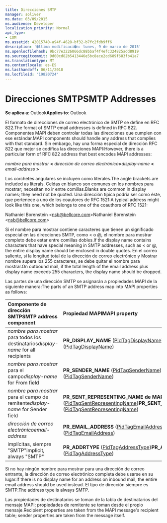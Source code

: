 ```yaml
---
title: Direcciones SMTP
manager: soliver
ms.date: 03/09/2015
ms.audience: Developer
localization_priority: Normal
api_type:
- COM
ms.assetid: 42015740-a94f-4628-bf32-b7fc2fdb9ff6
description: '�ltima modificaci�n: lunes, 9 de marzo de 2015'
ms.openlocfilehash: 9bc77e3226066dc88bbaf4f4efc324825add8919
ms.sourcegitcommit: 9d60cd82b5413446e5bc8ace2cd689f683fb41a7
ms.translationtype: MT
ms.contentlocale: es-ES
ms.lasthandoff: 06/11/2018
ms.locfileid: "19820724"
---
```

# <a name="smtp-addresses"></a><span data-ttu-id="15e7c-103">Direcciones SMTP</span><span class="sxs-lookup"><span data-stu-id="15e7c-103">SMTP Addresses</span></span>

  
  
<span data-ttu-id="15e7c-104">**Se aplica a**: Outlook</span><span class="sxs-lookup"><span data-stu-id="15e7c-104">**Applies to**: Outlook</span></span> 
  
<span data-ttu-id="15e7c-105">El formato de direcciones de correo electrónico de SMTP se define en RFC 822.</span><span class="sxs-lookup"><span data-stu-id="15e7c-105">The format of SMTP email addresses is defined in RFC 822.</span></span> <span data-ttu-id="15e7c-106">Componentes MAPI deben controlar todas las direcciones que cumplen con ese estándar.</span><span class="sxs-lookup"><span data-stu-id="15e7c-106">MAPI components should handle any address that complies with that standard.</span></span> <span data-ttu-id="15e7c-107">Sin embargo, hay una forma especial de dirección RFC 822 que mejor se codifica las direcciones MAPI:</span><span class="sxs-lookup"><span data-stu-id="15e7c-107">However, there is a particular form of RFC 822 address that best encodes MAPI addresses:</span></span>
  
 <span data-ttu-id="15e7c-108">_nombre para mostrar_ **\<** _dirección de correo electrónico_**\>**</span><span class="sxs-lookup"><span data-stu-id="15e7c-108">_display-name_ **\<** _email-address_ **\>**</span></span>
  
<span data-ttu-id="15e7c-109">Los corchetes angulares se incluyen como literales.</span><span class="sxs-lookup"><span data-stu-id="15e7c-109">The angle brackets are included as literals.</span></span> <span data-ttu-id="15e7c-110">Celdas en blanco son comunes en los nombres para mostrar; necesitan no ir entre comillas.</span><span class="sxs-lookup"><span data-stu-id="15e7c-110">Blanks are common in display names; they need not be quoted.</span></span> <span data-ttu-id="15e7c-111">Una dirección típica podría ser como éste, que pertenece a uno de los coautores de RFC 1521:</span><span class="sxs-lookup"><span data-stu-id="15e7c-111">A typical address might look like this one, which belongs to one of the coauthors of RFC 1521:</span></span>
  
<span data-ttu-id="15e7c-112">Nathaniel Borenstein \<nsb@bellcore.com\></span><span class="sxs-lookup"><span data-stu-id="15e7c-112">Nathaniel Borenstein \<nsb@bellcore.com\></span></span>
  
<span data-ttu-id="15e7c-113">Si el nombre para mostrar contiene caracteres que tienen un significado especial en las direcciones SMTP, como \< o @, el nombre para mostrar completo debe estar entre comillas dobles.</span><span class="sxs-lookup"><span data-stu-id="15e7c-113">If the display name contains characters that have special meaning in SMTP addresses, such as \< or @, the entire display name should be enclosed in double quotes.</span></span> <span data-ttu-id="15e7c-114">En el correo saliente, si la longitud total de la dirección de correo electrónico y Mostrar nombre supera los 255 caracteres, se debe quitar el nombre para mostrar.</span><span class="sxs-lookup"><span data-stu-id="15e7c-114">On outbound mail, if the total length of the email address plus display name exceeds 255 characters, the display name should be dropped.</span></span>
  
<span data-ttu-id="15e7c-115">Las partes de una dirección SMTP se asignarán a propiedades MAPI de la siguiente manera:</span><span class="sxs-lookup"><span data-stu-id="15e7c-115">The parts of an SMTP address map into MAPI properties as follows:</span></span>
  
|<span data-ttu-id="15e7c-116">**Componente de dirección SMTP**</span><span class="sxs-lookup"><span data-stu-id="15e7c-116">**SMTP address component**</span></span>|<span data-ttu-id="15e7c-117">**Propiedad MAPI**</span><span class="sxs-lookup"><span data-stu-id="15e7c-117">**MAPI property**</span></span>|
|:-----|:-----|
| <span data-ttu-id="15e7c-118">_nombre para mostrar_ para todos los destinatarios</span><span class="sxs-lookup"><span data-stu-id="15e7c-118">_display-name_ for all recipients</span></span>  <br/> |<span data-ttu-id="15e7c-119">**PR_DISPLAY_NAME** ([PidTagDisplayName](pidtagdisplayname-canonical-property.md))</span><span class="sxs-lookup"><span data-stu-id="15e7c-119">**PR_DISPLAY_NAME** ([PidTagDisplayName](pidtagdisplayname-canonical-property.md))</span></span>  <br/> |
| <span data-ttu-id="15e7c-120">_nombre para mostrar_ para el campo</span><span class="sxs-lookup"><span data-stu-id="15e7c-120">_display-name_ for From field</span></span>  <br/> |<span data-ttu-id="15e7c-121">**PR_SENDER_NAME** ([PidTagSenderName](pidtagsendername-canonical-property.md))</span><span class="sxs-lookup"><span data-stu-id="15e7c-121">**PR_SENDER_NAME** ([PidTagSenderName](pidtagsendername-canonical-property.md))</span></span>  <br/> |
| <span data-ttu-id="15e7c-122">_nombre para mostrar_ para el campo de remitente</span><span class="sxs-lookup"><span data-stu-id="15e7c-122">_display-name_ for Sender field</span></span>  <br/> |<span data-ttu-id="15e7c-123">**PR_SENT_REPRESENTING_NAME de MAPI** ([PidTagSentRepresentingName](pidtagsentrepresentingname-canonical-property.md))</span><span class="sxs-lookup"><span data-stu-id="15e7c-123">**PR_SENT_REPRESENTING_NAME** ([PidTagSentRepresentingName](pidtagsentrepresentingname-canonical-property.md))</span></span>  <br/> |
| <span data-ttu-id="15e7c-124">_dirección de correo electrónico_</span><span class="sxs-lookup"><span data-stu-id="15e7c-124">_email-address_</span></span> <br/> |<span data-ttu-id="15e7c-125">**PR_EMAIL_ADDRESS** ([PidTagEmailAddress](pidtagemailaddress-canonical-property.md))</span><span class="sxs-lookup"><span data-stu-id="15e7c-125">**PR_EMAIL_ADDRESS** ([PidTagEmailAddress](pidtagemailaddress-canonical-property.md))</span></span>  <br/> |
|<span data-ttu-id="15e7c-126">implícitas, siempre "SMTP"</span><span class="sxs-lookup"><span data-stu-id="15e7c-126">implicit, always "SMTP"</span></span>  <br/> |<span data-ttu-id="15e7c-127">**PR_ADDRTYPE** ([PidTagAddressType](pidtagaddresstype-canonical-property.md))</span><span class="sxs-lookup"><span data-stu-id="15e7c-127">**PR_ADDRTYPE** ([PidTagAddressType](pidtagaddresstype-canonical-property.md))</span></span>  <br/> |
   
<span data-ttu-id="15e7c-128">Si no hay ningún nombre para mostrar para una dirección de correo entrante, la dirección de correo electrónico completa debe usarse en su lugar.</span><span class="sxs-lookup"><span data-stu-id="15e7c-128">If there is no display name for an address on inbound mail, the entire email address should be used instead.</span></span> <span data-ttu-id="15e7c-129">El tipo de dirección siempre es SMTP.</span><span class="sxs-lookup"><span data-stu-id="15e7c-129">The address type is always SMTP.</span></span>
  
<span data-ttu-id="15e7c-130">Las propiedades de destinatarios se toman de la tabla de destinatarios del mensaje MAPI; propiedades de remitente se toman desde el propio mensaje.</span><span class="sxs-lookup"><span data-stu-id="15e7c-130">Recipient properties are taken from the MAPI message's recipient table; sender properties are taken from the message itself.</span></span>
  

